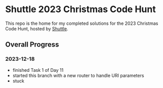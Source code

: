 # Shuttle 2023 Christmas Code Hunt

This repo is the home for my completed solutions for the 2023 Christmas Code Hunt, hosted by [Shuttle](https://shuttle.rs).

## Overall Progress

### 2023-12-18
- finished Task 1 of Day 11
- started this branch with a new router to handle URI parameters
- stuck


